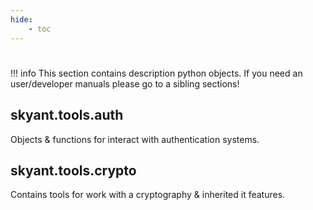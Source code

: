 ```yaml
---
hide:
    - toc
---
```


#

!!! info
    This section contains description python objects. If you need an user/developer manuals
    please go to a sibling sections!

## skyant.tools.auth

Objects & functions for interact with authentication systems.


## skyant.tools.crypto

Contains tools for work with a cryptography & inherited it features.
